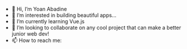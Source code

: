 - 👋 Hi, I’m Yoan Abadine
- 👀 I’m interested in building beautiful apps...
- 🌱 I’m currently learning Vue.js
- 💞️ I’m looking to collaborate on any cool project that can make a better junior web dev!
- 📫 How to reach me:

<!---
YAbadine/YAbadine is a ✨ special ✨ repository because its `README.md` (this file) appears on your GitHub profile.
You can click the Preview link to take a look at your changes.
--->
